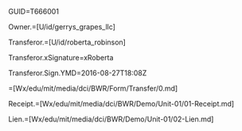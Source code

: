 GUID=T666001

Owner.=[U/id/gerrys_grapes_llc]

Transferor.=[U/id/roberta_robinson]

Transferor.xSignature=xRoberta

Transferor.Sign.YMD=2016-08-27T18:08Z

=[Wx/edu/mit/media/dci/BWR/Form/Transfer/0.md]

Receipt.=[Wx/edu/mit/media/dci/BWR/Demo/Unit-01/01-Receipt.md]
  
Lien.=[Wx/edu/mit/media/dci/BWR/Demo/Unit-01/02-Lien.md]